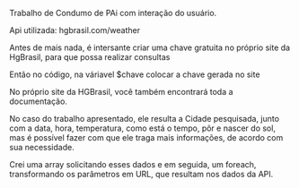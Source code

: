 Trabalho de Condumo de PAi com interação do usuário.

Api utilizada: hgbrasil.com/weather

Antes de mais nada, é intersante criar uma chave gratuita no próprio site da HgBrasil, para que possa realizar consultas

Então no código, na váriavel $chave colocar a chave gerada no site 

No próprio site da HGBrasil, você também encontrará toda a documentação.

No caso do trabalho apresentado, ele resulta a Cidade pesquisada, junto com a data, hora, temperatura, como está o tempo, pôr e nascer do sol,
mas é possível fazer com que ele traga mais informações, de acordo com sua necessidade.

Crei uma array solicitando esses dados e em seguida, um foreach, transformando os parâmetros em URL, que resultam nos dados da API.


